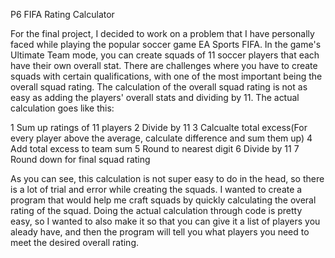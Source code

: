 P6 FIFA Rating Calculator

For the final project, I decided to work on a problem that I have personally faced while playing the popular soccer game EA Sports FIFA. In the game's Ultimate Team mode, you can create squads of 11 soccer players that each have their own overall stat. There are challenges where you have to create squads with certain qualifications, with one of the most important being the overall squad rating. The calculation of the overall squad rating is not as easy as adding the players' overall stats and dividing by 11. The actual calculation goes like this: 

1 Sum up ratings of 11 players
2 Divide by 11
3 Calcualte total excess(For every player above the average, calculate difference and sum them up)
4 Add total excess to team sum
5 Round to nearest digit
6 Divide by 11
7 Round down for final squad rating

As you can see, this calculation is not super easy to do in the head, so there is a lot of trial and error while creating the squads. I wanted to create a program that would help me craft squads by quickly calculating the overal rating of the squad. Doing the actual calculation through code is pretty easy, so I wanted to also make it so that you can give it a list of players you aleady have, and then the program will tell you what players you need to meet the desired overall rating. 
